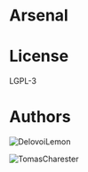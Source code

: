 # Arsenal

# License
LGPL-3
# Authors
![DelovoiLemon](https://github.com/delovoilemon)

![TomasCharester](https://github.com/tomascharester)
